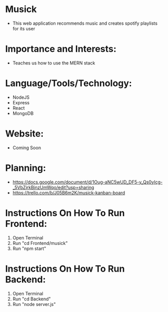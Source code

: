 # Musick
* This web application recommends music and creates spotify playlists for its user

# Importance and Interests:
* Teaches us how to use the MERN stack

# Language/Tools/Technology:
* NodeJS
* Express
* React
* MongoDB

# Website:
* Coming Soon

# Planning:
* https://docs.google.com/document/d/1Oug-aNC5wUD_DF5-y_Qs0yIcg-_5VbZjrkBjnzUmWqo/edit?usp=sharing 
* https://trello.com/b/J05B6m2K/musick-kanban-board 

# Instructions On How To Run Frontend:
1. Open Terminal
2. Run "cd Frontend/musick"
3. Run "npm start"

# Instructions On How To Run Backend:
1. Open Terminal
2. Run "cd Backend"
3. Run "node server.js"